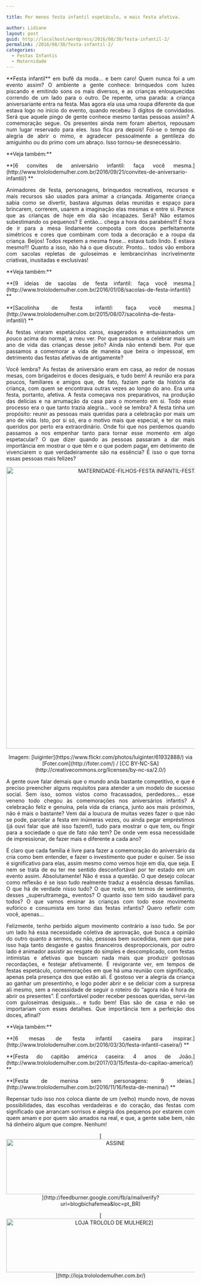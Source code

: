 ```yaml
---

title: Por menos festa infantil espetáculo, e mais festa afetiva.

author: Lidiane
layout: post
guid: http://localhost/wordpress/2016/08/30/festa-infantil-2/
permalink: /2016/08/30/festa-infantil-2/
categories:
  - Festas Infantis
  - Maternidade
---
```

<p align="justify">
  **Festa infantil** em bufê da moda… e bem caro! Quem nunca foi a um evento assim? O ambiente a gente conhece: brinquedos com luzes piscando e emitindo sons os mais diversos, e as crianças enlouquecidas correndo de um lado para o outro. De repente, uma parada: a criança aniversariante entra na festa. Mas agora ela usa uma roupa diferente da que estava logo no início do evento, quando recebeu 3 dígitos de convidados. Será que aquele pingo de gente conhece mesmo tantas pessoas assim? A comemoração segue. Os presentes ainda nem foram abertos, repousam num lugar reservado para eles. Isso fica pra depois! Foi-se o tempo da alegria de abrir o mimo, e agradecer pessoalmente a gentileza do amiguinho ou do primo com um abraço. Isso tornou-se desnecessário.
</p>

<p align="justify">
  **Veja também:**
</p>

<p align="justify">
  **[6 convites de aniversário infantil: faça você mesma.](http://www.trololodemulher.com.br/2016/09/21/convites-de-aniversario-infantil/) **
</p>

<p align="justify">
  Animadores de festa, personagens, brinquedos recreativos, recursos e mais recursos são usados para animar a criançada. Atigamente criança sabia como se divertir, bastava algumas delas reunidas e espaço para brincarem, correrem, usarem a imaginação elas mesmas e entre si. Parece que as crianças de hoje em dia são incapazes. Será? Não estamos subestimando os pequenos? E então… chega a hora dos parabéns!!! É hora de ir para a mesa lindamente composta com doces perfeitamente simétricos e cores que combinam com toda a decoração e a roupa da criança. Beijos! Todos repetem a mesma frase… estava tudo lindo. E estava mesmo!!! Quanto a isso, não há o que discutir. Pronto… todos vão embora com sacolas repletas de guloseimas e lembrancinhas incrivelmente criativas, inusitadas e exclusivas!
</p>

<p align="justify">
  **Veja também:**
</p>

<p align="justify">
  **[9 ideias de sacolas de festa infantil: faça você mesma.](http://www.trololodemulher.com.br/2016/01/08/sacolas-de-festa-infantil/) **
</p>

<p align="justify">
  **[Sacolinha de festa infantil: faça você mesma.](http://www.trololodemulher.com.br/2015/08/07/sacolinha-de-festa-infantil/) **
</p>

<p align="justify">
  As festas viraram espetáculos caros, exagerados e entusiasmados um pouco acima do normal, a meu ver. Por que passamos a celebrar mais um ano de vida das crianças desse jeito? Ainda não entendi bem. Por que passamos a comemorar a vida de maneira que beira o impessoal, em detrimento das festas afetivas de antigamente?
</p>

<p align="justify">
  Você lembra? As festas de aniversário eram em casa, ao redor de nossas mesas, com brigadeiros e doces desiguais, e tudo bem! A reunião era para poucos, familiares e amigos que, de fato, faziam parte da história da criança, com quem se encontrava outras vezes ao longo do ano. Era uma festa, portanto, afetiva. A festa começava nos preparativos, na produção das delícias e na arrumação da casa para o momento em si. Todo esse processo era o que tanto trazia alegria… você se lembra? A festa tinha um propósito: reunir as pessoas mais queridas para a celebração por mais um ano de vida. Isto, por si só, era o motivo mais que especial, e ter os mais queridos por perto era extraordinário. Onde foi que nos perdemos quando passamos a nos empenhar tanto para tornar esse momento em algo espetacular? O que dizer quando as pessoas passaram a dar mais importância em mostrar o que têm e o que podem pagar, em detrimento de vivenciarem o que verdadeiramente são na essência? É isso o que torna essas pessoas mais felizes?
</p>

<p align="center">
  <img class="alignnone size-full wp-image-12871" src="http://www.trololodemulher.com.br/blog/wp-content/uploads/2016/08/MATERNIDADE-FILHOS-FESTA-INFANTIL-FESTA-CASEIRA.jpg" alt="MATERNIDADE-FILHOS-FESTA INFANTIL-FESTA CASEIRA" width="752" height="751" />
</p>

<p align="center">
  Imagem: [luiginter](https://www.flickr.com/photos/luiginter/61932888/)  via [Foter.com](http://foter.com/)  / [CC BY-NC-SA](http://creativecommons.org/licenses/by-nc-sa/2.0/) 
</p>

<p align="justify">
  A gente ouve falar demais que o mundo anda bastante competitivo, e que é preciso preencher alguns requisitos para atender a um modelo de sucesso social. Sem isso, somos vistos como fracassados, perdedores… esse veneno todo chegou às comemorações nos aniversários infantis? A celebração feliz e genuína, pela vida da criança, junto aos mais próximos, não é mais o bastante? Vem daí a loucura de muitas vezes fazer o que não se pode, parcelar a festa em inúmeras vezes, ou ainda pegar empréstimos (já ouvi falar que até isso fazem!), tudo para mostrar o que tem, ou fingir para a sociedade o que de fato não tem? De onde vem essa necessidade de impressionar, de fazer mais e diferente a cada ano?
</p>

<p align="justify">
  É claro que cada família é livre para fazer a comemoração do aniversário da cria como bem entender, e fazer o investimento que puder e quiser. Se isso é significativo para elas, assim mesmo como vemos hoje em dia, que seja. E nem se trata de eu ter me sentido desconfortável por ter estado em um evento assim. Absolutamente! Não é essa a questão. O que desejo colocar como reflexão é se isso tudo realmente traduz a essência dessas famílias. O que há de verdade nisso tudo? O que resta, em termos de sentimento, desses _superultramega_ eventos? O quanto isso tem sido saudável para todos? O que vamos ensinar às crianças com todo esse movimento eufórico e consumista em torno das festas infantis? Quero refletir com você, apenas…
</p>

<p align="justify">
  Felizmente, tenho perbido algum movimento contrário a isso tudo. Se por um lado há essa necessidade coletiva de aprovação, que busca a opinião do outro quanto a sermos, ou não, pessoas bem sucedidas, nem que para isso haja tanto desgaste e gastos financeiros desproporcionais, por outro lado é animador assistir ao resgate do simples e descomplicado, com festas intimistas e afetivas que buscam nada mais que produzir gostosas recordações, e festejar afetivamente. É revigorante ver, em tempos de festas espetáculo, comemorações em que há uma reunião com significado, apenas pela presença dos que estão ali. É gostoso ver a alegria da criança ao ganhar um presentinho, e logo poder abrir e se deliciar com a surpresa ali mesmo, sem a necessidade de seguir o roteiro do “agora não é hora de abrir os presentes”. É confortável poder receber pessoas queridas, servi-las com guloseimas desiguais… e tudo bem! Elas são de casa e não se importariam com esses detalhes. Que importância tem a perfeição dos doces, afinal?
</p>

<p align="justify">
  **Veja também:**
</p>

<p align="justify">
  **[6 mesas de festa infantil caseira para inspirar.](http://www.trololodemulher.com.br/2016/03/30/festa-infantil-caseira/) **
</p>

<p align="justify">
  **[Festa do capitão américa caseira: 4 anos de João.](http://www.trololodemulher.com.br/2017/03/15/festa-do-capitao-america/) **
</p>

<p align="justify">
  **[Festa de menina sem personagens: 9 ideias.](http://www.trololodemulher.com.br/2016/11/16/festa-de-menina/) **
</p>

<p align="justify">
  Repensar tudo isso nos coloca diante de um (velho) mundo novo, de novas possibilidades, das escolhas verdadeiras e do coração, das festas com significado que arrancam sorrisos e alegria dos pequenos por estarem com quem amam e por quem são amados na real, e que, a gente sabe bem, não há dinheiro algum que compre. Nenhum!
</p>

<p align="center">
  [<img class="alignnone size-full wp-image-14011" src="http://www.trololodemulher.com.br/blog/wp-content/uploads/2017/08/ASSINE.jpg" alt="ASSINE" width="568" height="147" />](http://feedburner.google.com/fb/a/mailverify?uri=blogbichafemea&loc=pt_BR) 
</p>

<p align="center">
  [<img class="alignnone wp-image-14333 size-full" src="http://www.trololodemulher.com.br/blog/wp-content/uploads/2017/10/LOJA-TROLOLO-DE-MULHER2.png" alt="LOJA TROLOLO DE MULHER[2]" width="561" height="143" />](http://loja.trololodemulher.com.br/) 
</p>
